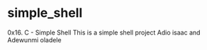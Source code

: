 # simple_shell
0x16. C - Simple Shell
This is a simple shell project Adio isaac and Adewunmi oladele
